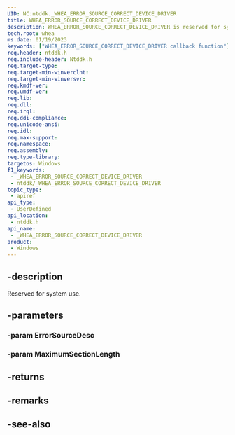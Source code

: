 ```yaml
---
UID: NC:ntddk._WHEA_ERROR_SOURCE_CORRECT_DEVICE_DRIVER
title: WHEA_ERROR_SOURCE_CORRECT_DEVICE_DRIVER
description: WHEA_ERROR_SOURCE_CORRECT_DEVICE_DRIVER is reserved for system use.
tech.root: whea
ms.date: 01/19/2023
keywords: ["WHEA_ERROR_SOURCE_CORRECT_DEVICE_DRIVER callback function"]
req.header: ntddk.h
req.include-header: Ntddk.h
req.target-type: 
req.target-min-winverclnt: 
req.target-min-winversvr: 
req.kmdf-ver: 
req.umdf-ver: 
req.lib: 
req.dll: 
req.irql: 
req.ddi-compliance: 
req.unicode-ansi: 
req.idl: 
req.max-support: 
req.namespace: 
req.assembly: 
req.type-library: 
targetos: Windows
f1_keywords:
 - _WHEA_ERROR_SOURCE_CORRECT_DEVICE_DRIVER
 - ntddk/_WHEA_ERROR_SOURCE_CORRECT_DEVICE_DRIVER
topic_type:
 - apiref
api_type:
 - UserDefined
api_location:
 - ntddk.h
api_name:
 - _WHEA_ERROR_SOURCE_CORRECT_DEVICE_DRIVER
product:
 - Windows
---
```


## -description

Reserved for system use.

## -parameters

### -param ErrorSourceDesc

### -param MaximumSectionLength

## -returns

## -remarks

## -see-also
